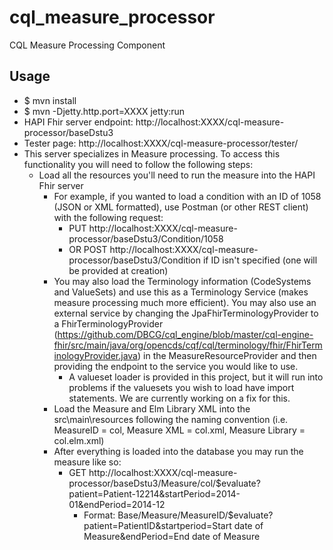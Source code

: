 # cql_measure_processor
CQL Measure Processing Component

## Usage 
  - $ mvn install
  - $ mvn -Djetty.http.port=XXXX jetty:run
  - HAPI Fhir server endpoint: http://localhost:XXXX/cql-measure-processor/baseDstu3
  - Tester page: http://localhost:XXXX/cql-measure-processor/tester/
  - This server specializes in Measure processing. To access this functionality you will need to follow the following steps:
    - Load all the resources you'll need to run the measure into the HAPI Fhir server
      - For example, if you wanted to load a condition with an ID of 1058 (JSON or XML formatted), use Postman (or other REST client) with the following request:
        - PUT http://localhost:XXXX/cql-measure-processor/baseDstu3/Condition/1058
        - OR POST http://localhost:XXXX/cql-measure-processor/baseDstu3/Condition if ID isn't specified (one will be provided at creation)
      - You may also load the Terminology information (CodeSystems and ValueSets) and use this as a Terminology Service (makes measure processing much more efficient). You may also use an external service by changing the JpaFhirTerminologyProvider to a FhirTerminologyProvider (https://github.com/DBCG/cql_engine/blob/master/cql-engine-fhir/src/main/java/org/opencds/cqf/cql/terminology/fhir/FhirTerminologyProvider.java) in the MeasureResourceProvider and then providing the endpoint to the service you would like to use.
        - A valueset loader is provided in this project, but it will run into problems if the valuesets you wish to load have import statements. We are currently working on a fix for this.
      - Load the Measure and Elm Library XML into the src\main\resources following the naming convention (i.e. MeasureID = col, Measure XML = col.xml, Measure Library = col.elm.xml)
      - After everything is loaded into the database you may run the measure like so:
        - GET http://localhost:XXXX/cql-measure-processor/baseDstu3/Measure/col/$evaluate?patient=Patient-12214&startPeriod=2014-01&endPeriod=2014-12
          - Format: Base/Measure/MeasureID/$evaluate?patient=PatientID&startperiod=Start date of Measure&endPeriod=End date of Measure

